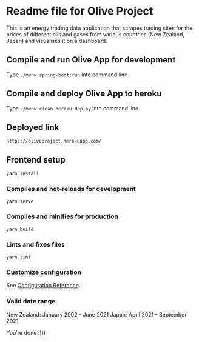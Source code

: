 # Readme file for Olive Project
This is an energy trading data application that scrapes trading sites for the prices of different oils and gases from various countries (New Zealand, Japan) and visualises it on a dashboard.

## Compile and run Olive App for development

Type `./mvnw spring-boot:run` into command line

## Compile and deploy Olive App to heroku

Type `./mvnw clean heroku:deploy` into command line

## Deployed link
`https://oliveproject.herokuapp.com/`

## Frontend setup

```
yarn install
```

### Compiles and hot-reloads for development

```
yarn serve
```

### Compiles and minifies for production

```
yarn build
```

### Lints and fixes files

```
yarn lint
```

### Customize configuration

See [Configuration Reference](https://cli.vuejs.org/config/).

### Valid date range

New Zealand: January 2002 - June 2021
Japan: April 2021 - September 2021

You're done :)))